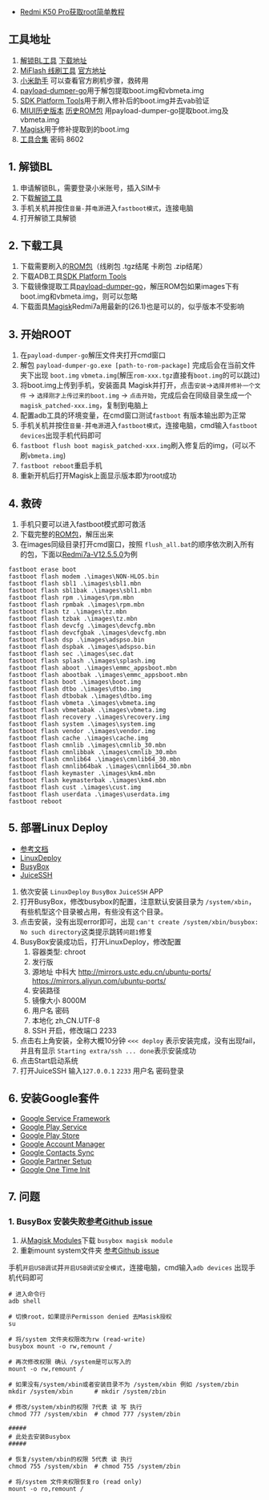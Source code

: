 - [Redmi K50 Pro获取root简单教程](https://www.coolapk.com/feed/34505971)

## 工具地址
1. [解锁BL工具](https://www.miui.com/unlock/index.html) [下载地址](https://www.miui.com/unlock/download.html)
2. [MiFlash 线刷工具](https://miuiver.com/miflash/) [官方地址](http://bigota.d.miui.com/tools/MiFlash2018-5-28-0.zip)
3. [小米助手](http://zhushou.xiaomi.com/) 可以查看官方刷机步骤，救砖用
4. [payload-dumper-go](https://github.com/ssut/payload-dumper-go/releases)用于解包提取boot.img和vbmeta.img
5. [SDK Platform Tools](https://developer.android.google.cn/studio/releases/platform-tools)用于刷入修补后的boot.img并去vab验证
6. [MIUI历史版本](https://miuiver.com/) [历史ROM包](https://xiaomirom.com/) 用payload-dumper-go提取boot.img及vbmeta.img
7. [Magisk](https://github.com/topjohnwu/Magisk/releases)用于修补提取到的boot.img
8. [工具合集](https://wwc.lanzouy.com/b0cy2vbvc) 密码 8602


## 1. 解锁BL
1. 申请解锁BL，需要登录小米账号，插入SIM卡
2. 下载[解锁工具](https://www.miui.com/unlock/download.html)
3. 手机关机并按住`音量-`并`电源`进入`fastboot模式`，连接电脑
4. 打开解锁工具解锁


## 2. 下载工具
1. 下载需要刷入的[ROM包](https://xiaomirom.com/)（线刷包 .tgz结尾 卡刷包 .zip结尾）
2. 下载ADB工具[SDK Platform Tools](https://developer.android.google.cn/studio/releases/platform-tools)
3. 下载镜像提取工具[payload-dumper-go](https://github.com/ssut/payload-dumper-go/releases)，解压ROM包如果images下有boot.img和vbmeta.img，则可以忽略
4. 下载面具[Magisk](https://github.com/topjohnwu/Magisk/releases)Redmi7a用最新的(26.1)也是可以的，似乎版本不受影响


## 3. 开始ROOT
1. 在`payload-dumper-go`解压文件夹打开cmd窗口
2. 解包 `payload-dumper-go.exe [path-to-rom-package]` 完成后会在当前文件夹下出现 `boot.img` `vbmeta.img`(解压`rom-xxx.tgz`直接有`boot.img`的可以跳过)
3. 将boot.img上传到手机，安装面具 Magisk并打开，点击`安装`->`选择并修补一个文件` -> `选择刚才上传过来的boot.img` -> `点击开始`，完成后会在同级目录生成一个 `magisk_patched-xxx.img`，复制到电脑上
4. 配置adb工具的环境变量，在cmd窗口测试`fastboot` 有版本输出即为正常
5. 手机关机并按住`音量-`并`电源`进入`fastboot模式`，连接电脑，cmd输入`fastboot devices`出现手机代码即可
6. `fastboot flush boot magisk_patched-xxx.img`刷入修复后的img，(可以不刷`vbmeta.img`)
7. `fastboot reboot`重启手机
8. 重新开机后打开Magisk上面显示版本即为root成功


## 4. 救砖
1. 手机只要可以进入fastboot模式即可救活
2. 下载完整的[ROM包](https://xiaomirom.com/)，解压出来
3. 在images同级目录打开cmd窗口，按照 `flush_all.bat`的顺序依次刷入所有的包，下面以[Redmi7a-V12.5.5.0](https://xiaomirom.com/download/redmi-7a-pine-stable-V12.5.5.0.QCMCNXM/#china-fastboot)为例

```shell
fastboot erase boot
fastboot flash modem .\images\NON-HLOS.bin 
fastboot flash sbl1 .\images\sbl1.mbn
fastboot flash sbl1bak .\images\sbl1.mbn 
fastboot flash rpm .\images\rpm.mbn
fastboot flash rpmbak .\images\rpm.mbn
fastboot flash tz .\images\tz.mbn 
fastboot flash tzbak .\images\tz.mbn
fastboot flash devcfg .\images\devcfg.mbn
fastboot flash devcfgbak .\images\devcfg.mbn
fastboot flash dsp .\images\adspso.bin
fastboot flash dspbak .\images\adspso.bin
fastboot flash sec .\images\sec.dat
fastboot flash splash .\images\splash.img
fastboot flash aboot .\images\emmc_appsboot.mbn
fastboot flash abootbak .\images\emmc_appsboot.mbn
fastboot flash boot .\images\boot.img
fastboot flash dtbo .\images\dtbo.img
fastboot flash dtbobak .\images\dtbo.img
fastboot flash vbmeta .\images\vbmeta.img
fastboot flash vbmetabak .\images\vbmeta.img
fastboot flash recovery .\images\recovery.img
fastboot flash system .\images\system.img
fastboot flash vendor .\images\vendor.img
fastboot flash cache .\images\cache.img
fastboot flash cmnlib .\images\cmnlib_30.mbn
fastboot flash cmnlibbak .\images\cmnlib_30.mbn
fastboot flash cmnlib64 .\images\cmnlib64_30.mbn
fastboot flash cmnlib64bak .\images\cmnlib64_30.mbn
fastboot flash keymaster .\images\km4.mbn
fastboot flash keymasterbak .\images\km4.mbn
fastboot flash cust .\images\cust.img
fastboot flash userdata .\images\userdata.img
fastboot reboot
```


## 5. 部署Linux Deploy
- [参考文档](https://www.jianshu.com/p/732c741cf5f4)
- [LinuxDeploy](https://github.com/meefik/linuxdeploy/releases/download/2.6.0/linuxdeploy-2.6.0-259.apk)
- [BusyBox](https://github.com/meefik/busybox/releases/download/1.34.1/busybox-v1_34_1-52.apk)
- [JuiceSSH](https://juicessh.com/changelog#v3.2.2)
1. 依次安装 `LinuxDeploy` `BusyBox` `JuiceSSH` APP
2. 打开BusyBox，修改busybox的配置，注意默认安装目录为 `/system/xbin`， 有些机型这个目录被占用，有些没有这个目录。
3. 点击安装，没有出现error即可，出现 `can't create /system/xbin/busybox: No such directory`这类提示跳转`问题1`修复
4. BusyBox安装成功后，打开LinuxDeploy，修改配置
   1. 容器类型: chroot
   2. 发行版
   3. 源地址 中科大 http://mirrors.ustc.edu.cn/ubuntu-ports/ https://mirrors.aliyun.com/ubuntu-ports/
   4. 安装路径
   5. 镜像大小 8000M
   6. 用户名 密码
   7. 本地化 zh_CN.UTF-8
   8. SSH 开启，修改端口 2233
5. 点击右上角安装，全称大概10分钟 `<<< deploy` 表示安装完成，没有出现fail，并且有显示 `Starting extra/ssh ... done`表示安装成功
6. 点击Start启动系统
7. 打开JuiceSSH 输入`127.0.0.1` `2233` 用户名 密码登录


## 6. 安装Google套件
- [Google Service Framework](https://apkpure.com/cn/google-services-framework/com.google.android.gsf/download/23-APK)
- [Google Play Service](https://apkpure.com/cn/google-play-services/com.google.android.gms/download/232316019-APK-3ee053e71fd3644fdfa3c6fc6f327c5f)
- [Google Play Store](https://apkpure.com/cn/google-play-store/com.android.vending/download/83631210-APK)
- [Google Account Manager](https://apkpure.com/cn/google-account-manager/com.google.android.gsf.login/download)
- [Google Contacts Sync](https://apkpure.com/cn/google-contacts-sync/com.google.android.syncadapters.contacts/download/32-APK)
- [Google Partner Setup](https://apkpure.com/cn/google-contacts-sync/com.google.android.syncadapters.contacts/download/32-APK)
- [Google One Time Init](https://apkpure.com/cn/google-contacts-sync/com.google.android.syncadapters.contacts/download/32-APK)


## 7. 问题
### 1. BusyBox 安装失败[参考Github issue](https://github.com/meefik/busybox/issues/125)
1. 从[Magisk Modules](https://www.androidacy.com/magisk-modules-repository/)下载 `busybox magisk module` 
2. 重新mount system文件夹 [参考Github issue](https://github.com/meefik/busybox/issues/93)

手机`开启USB调试`并`开启USB调试安全模式`，连接电脑，cmd输入`adb devices` 出现手机代码即可
```shell
# 进入命令行
adb shell

# 切换root，如果提示Permisson denied 去Masisk授权
su 

# 将/system 文件夹权限改为rw (read-write)
busybox mount -o rw,remount /

# 再次修改权限 确认 /system是可以写入的
mount -o rw,remount /

# 如果没有/system/xbin或者安装目录不为 /system/xbin 例如 /system/zbin
mkdir /system/xbin      # mkdir /system/zbin

# 修改/system/xbin的权限 7代表 读 写 执行
chmod 777 /system/xbin  # chmod 777 /system/zbin

#####
# 此处去安装Busybox
#####

# 恢复/system/xbin的权限 5代表 读 执行
chmod 755 /system/xbin  # chmod 755 /system/zbin

# 将/system 文件夹权限恢复ro (read only)
mount -o ro,remount /
```
